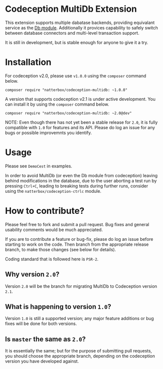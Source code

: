 # Codeception MultiDb Extension

This extension supports multiple dabatase backends, providing equivalant service as the [Db module](http://codeception.com/docs/modules/Db). Additionally it provices capability to safely switch between database connectors and multi-level transaction support.

It is still in development, but is stable enough for anyone to give it a try.

# Installation

For codeception v2.0, please use `v1.0.0` using the `composer` command below.

```
composer require "natterbox/codeception-multidb: ~1.0.0"
```

A version that supports codeception v2.1 is under active development. You can install it by using the `composer` command below.

```
composer require "natterbox/codeception-multidb: ~2.0@dev"
```

NOTE: Even though there has not yet been a stable release for `2.0`, it is fully compatible with `1.0` for features and its API. Please do log an issue for any bugs or possible improvemnts you identify.

# Usage

Please see `DemoCest` in examples.

In order to avoid MultiDb (or even the Db module from codeception) leaving behind modifications in the database, due to the user aborting a test run by pressing `Ctrl+C`, leading to breaking tests during further runs, consider using the `natterbox/codeception-ctrlc` module.

# How to contribute?

Please feel free to fork and submit a pull request. Bug fixes and general usability comments would be much appreciated.

If you are to contribute a feature or bug-fix, please do log an issue before starting to work on the code. Then branch from the appropriate release branch, to make those changes (see below for details).

Coding standard that is followed here is `PSR-2`.

## Why version `2.0`?

Version `2.0` will be the branch for migrating MultiDb to Codeception version `2.1`.

## What is happening to version `1.0`?

Version `1.0` is still a supported version; any major feature additions or bug fixes will be done for both versions.

## Is `master` the same as `2.0`?

It is essentially the same; but for the purpose of submitting pull requests, you should choose the appropriate branch, depending on the codeception version you have developed against.

